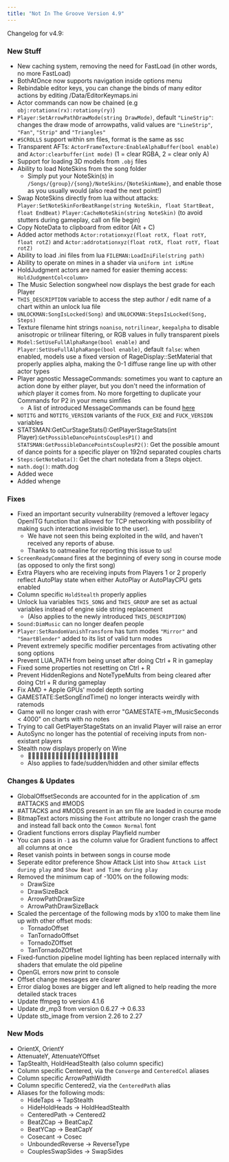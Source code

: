 ```yaml
---
title: "Not In The Groove Version 4.9"
---
```


Changelog for v4.9:

### New Stuff
* New caching system, removing the need for FastLoad (in other words, no more FastLoad)
* BothAtOnce now supports navigation inside options menu
* Rebindable editor keys, you can change the binds of many editor actions by editing /Data/EditorKeymaps.ini
* Actor commands can now be chained (e.g `obj:rotationx(rx):rotationy(ry)`)
* `Player:SetArrowPathDrawMode(string DrawMode)`, default `"LineStrip"`: changes the draw mode of arrowpaths, valid values are `"LineStrip"`, `"Fan"`, `"Strip"` and `"Triangles"`
* `#SCROLLS` support within sm files, format is the same as ssc
* Transparent AFTs: `ActorFrameTexture:EnableAlphaBuffer(bool enable)` and `Actor:clearbuffer(int mode)` (1 = clear RGBA, 2 = clear only A)
* Support for loading 3D models from `.obj` files
* Ability to load NoteSkins from the song folder
    * Simply put your NoteSkin(s) in `/Songs/{group}/{song}/NoteSkins/{NoteSkinName}`, and enable those as you usually would (also read the next point!)
* Swap NoteSkins directly from lua without attacks:
`Player:SetNoteSkinForBeatRange(string NoteSkin, float StartBeat, float EndBeat)`
`Player:CacheNoteSkin(string NoteSkin)` (to avoid stutters during gameplay, call on file begin)
* Copy NoteData to clipboard from editor (Alt + C)
* Added actor methods `Actor:rotationxyz(float rotX, float rotY, float rotZ)` and
`Actor:addrotationxyz(float rotX, float rotY, float rotZ)`
* Ability to load .ini files from lua `FILEMAN:LoadIniFile(string path)`
* Ability to operate on mines in a shader via `uniform int isMine` 
* HoldJudgment actors are named for easier theming access: `HoldJudgmentCol<column>`
* The Music Selection songwheel now displays the best grade for each Player
* `THIS_DESCRIPTION` variable to access the step author / edit name of a chart within an unlock lua file
* `UNLOCKMAN:SongIsLocked(Song)` and `UNLOCKMAN:StepsIsLocked(Song, Steps)`
* Texture filename hint strings `noaniso`, `notrilinear`, `keepalpha` to disable anisotropic or trilinear filtering, or RGB values in fully transparent pixels
* `Model:SetUseFullAlphaRange(bool enable)` and `Player:SetUseFullAlphaRange(bool enable)`, default `false`: when enabled, models use a fixed version of RageDisplay::SetMaterial that properly applies alpha, making the 0-1 diffuse range line up with other actor types
* Player agnostic MessageCommands: sometimes you want to capture an action done by either player, but you don't need the information of *which* player it comes from. No more forgetting to duplicate your Commands for P2 in your menu simfiles
    * A list of introduced MessageCommands can be found [here](https://pipebomb.zip/notitg/messagecommands.txt)
* `NOTITG` and `NOTITG_VERSION` variants of the `FUCK_EXE` and `FUCK_VERSION` variables
* STATSMAN:GetCurStageStats():GetPlayerStageStats(int Player):`GetPossibleDancePointsCouplesP1()` and `STATSMAN:GetPossibleDancePointsCouplesP2()`: Get the possible amount of dance points for a specific player on 192nd separated couples charts
* `Steps:GetNoteData()`: Get the chart notedata from a Steps object. 
* `math.dog()`: math.dog
* Added wece
* Added whenge

### Fixes
* Fixed an important security vulnerability (removed a leftover legacy OpenITG function that allowed for TCP networking with possibility of making such interactions invisible to the user).
    * We have not seen this being exploited in the wild, and haven't received any reports of abuse.
  * Thanks to oatmealine for reporting this issue to us!
* `ScreenReadyCommand` fires at the beginning of every song in course mode (as opposed to only the first song)
* Extra Players who are receiving inputs from Players 1 or 2 properly reflect AutoPlay state when either AutoPlay or AutoPlayCPU gets enabled 
* Column specific `HoldStealth` properly applies
* Unlock lua variables `THIS_SONG` and `THIS_GROUP` are set as actual variables instead of engine side string replacement
    * (Also applies to the newly introduced `THIS_DESCRIPTION`)
* `Sound:DimMusic` can no longer deafen people
* `Player:SetRandomVanishTransform` has turn modes `"Mirror"` and `"SmartBlender"` added to its list of valid turn modes
* Prevent extremely specific modifier percentages from activating other song options
* Prevent LUA_PATH from being unset after doing Ctrl + R in gameplay
* Fixed some properties not resetting on Ctrl + R
* Prevent HiddenRegions and NoteTypeMults from being cleared after doing Ctrl + R during gameplay
* Fix AMD + Apple GPUs' model depth sorting
* GAMESTATE:SetSongEndTime() no longer interacts weirdly with ratemods
* Game will no longer crash with error "GAMESTATE->m_fMusicSeconds < 4000" on charts with no notes
* Trying to call GetPlayerStageStats on an invalid Player will raise an error
* AutoSync no longer has the potential of receiving inputs from non-existant players
* Stealth now displays properly on Wine
    * 🎉🎉🎉🎉🎉🎉🎉🎉🎉🎉🎉🎉🎉🎉🎉🎉🎉🎉🎉🎉🎉🎉🎉
  * Also applies to fade/sudden/hidden and other similar effects

### Changes & Updates
* GlobalOffsetSeconds are accounted for in the application of .sm #ATTACKS and #MODS
* \#ATTACKS and #MODS present in an sm file are loaded in course mode
* BitmapText actors missing the `Font` attribute no longer crash the game and instead fall back onto the `Common Normal` font
* Gradient functions errors display Playfield number
* You can pass in `-1` as the column value for Gradient functions to affect all columns at once
* Reset vanish points in between songs in course mode
* Seperate editor preference Show Attack List into `Show Attack List during play` and `Show Beat and Time during play`
* Removed the minimum cap of -100% on the following mods:
    * DrawSize
  * DrawSizeBack
  * ArrowPathDrawSize
  * ArrowPathDrawSizeBack
* Scaled the percentage of the following mods by x100 to make them line up with other offset mods:
  * TornadoOffset
  * TanTornadoOffset
  * TornadoZOffset
  * TanTornadoZOffset
* Fixed-function pipeline model lighting has been replaced internally with shaders that emulate the old pipeline
* OpenGL errors now print to console
* Offset change messages are clearer
* Error dialog boxes are bigger and left aligned to help reading the more detailed stack traces
* Update ffmpeg to version 4.1.6
* Update dr_mp3 from version 0.6.27 -> 0.6.33
* Update stb_image from version 2.26 to 2.27

### New Mods
* OrientX, OrientY
* AttenuateY, AttenuateYOffset
* TapStealth, HoldHeadStealth (also column specific)
* Column specific Centered, via the `Converge` and `CenteredCol` aliases
* Column specific ArrowPathWidth
* Column specific Centered2, via the `CenteredPath` alias
* Aliases for the following mods:
    * HideTaps -> TapStealth
  * HideHoldHeads -> HoldHeadStealth
  * CenteredPath -> Centered2
  * BeatZCap -> BeatCapZ
  * BeatYCap -> BeatCapY
  * Cosecant -> Cosec
  * UnboundedReverse -> ReverseType
  * CouplesSwapSides -> SwapSides